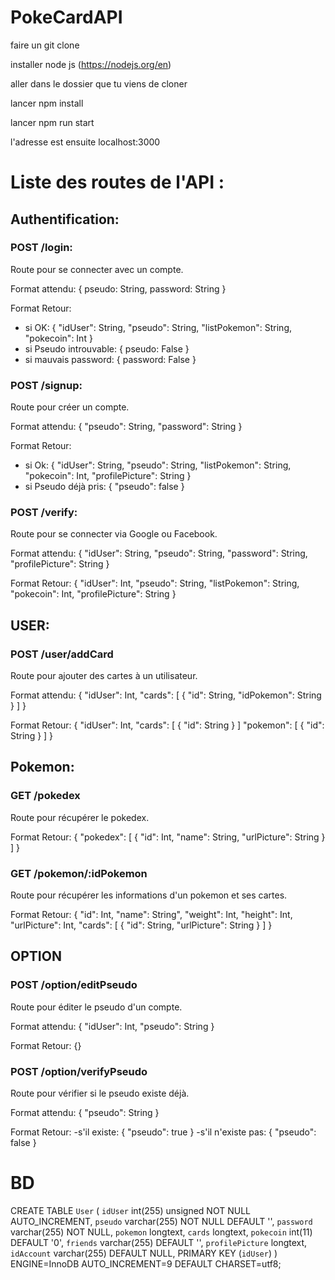 # PokeCardAPI

faire un git clone 

installer node js (https://nodejs.org/en)

aller dans le dossier que tu viens de cloner

lancer npm install

lancer npm run start

l'adresse est ensuite localhost:3000


# Liste des routes de l'API : 

## Authentification: 

### POST /login:
Route pour se connecter avec un compte.

Format attendu: 
{
	pseudo: String, 
	password: String
}

Format Retour: 
 - si OK: 
 {
 	"idUser": String, 
 	"pseudo": String, 
 	"listPokemon": String, 
 	"pokecoin": Int
 }
 - si Pseudo introuvable: 
 {
 	pseudo: False
 }
 - si mauvais password: 
 {
 	password: False
 }

### POST /signup:
Route pour créer un compte.

Format attendu: 
{
	"pseudo": String, 
	"password": String
}

Format Retour: 
 - si Ok: 
 {
 	"idUser": String, 
 	"pseudo": String, 
 	"listPokemon": String, 
 	"pokecoin": Int,
 	"profilePicture": String
 }
 - si Pseudo déjà pris: 
 {
 	"pseudo": false
 }

### POST /verify:
Route pour se connecter via Google ou Facebook.

Format attendu: 
{
	"idUser": String,
	"pseudo": String,
	"password": String,
	"profilePicture": String
}

Format Retour:
{
	"idUser": Int,
	"pseudo": String,
	"listPokemon": String,
	"pokecoin": Int,
	"profilePicture": String
}

## USER:

### POST /user/addCard
Route pour ajouter des cartes à un utilisateur.

Format attendu: 
{
	"idUser": Int,
	"cards": [
		{
			"id": String,
			"idPokemon": String
		}
	]
}

Format Retour: 
{
	"idUser": Int,
	"cards": [
		{
			"id": String
		}
	]
	"pokemon": [
		{
			"id": String
		}
	]
}

## Pokemon:

### GET /pokedex
Route pour récupérer le pokedex.

Format Retour: 
{ 
	"pokedex": [
		{
			"id": Int,
			"name": String,
			"urlPicture": String
		}
	]
}

### GET /pokemon/:idPokemon
Route pour récupérer les informations d'un pokemon et ses cartes.

Format Retour:
{
	"id": Int,
	"name": String",
	"weight": Int,
	"height": Int,
	"urlPicture": Int,
	"cards": [
		{
			"id": String,
			"urlPicture": String
		}
	]
}

## OPTION

### POST /option/editPseudo
Route pour éditer le pseudo d'un compte.

Format attendu: 
{
	"idUser": Int,
	"pseudo": String
}

Format Retour: {}

### POST /option/verifyPseudo
Route pour vérifier si le pseudo existe déjà.

Format attendu: 
{
	"pseudo": String
}

Format Retour:
-s'il existe: 
{
	"pseudo": true
}
-s'il n'existe pas:
{
	"pseudo": false
}

# BD

CREATE TABLE `User` (
  `idUser` int(255) unsigned NOT NULL AUTO_INCREMENT,
  `pseudo` varchar(255) NOT NULL DEFAULT '',
  `password` varchar(255) NOT NULL,
  `pokemon` longtext,
  `cards` longtext,
  `pokecoin` int(11) DEFAULT '0',
  `friends` varchar(255) DEFAULT '',
  `profilePicture` longtext,
  `idAccount` varchar(255) DEFAULT NULL,
  PRIMARY KEY (`idUser`)
) ENGINE=InnoDB AUTO_INCREMENT=9 DEFAULT CHARSET=utf8;
